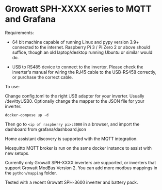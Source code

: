 # Growatt SPH-XXXX series to MQTT and Grafana

Requirements: 

- 64 bit machine capable of running Linux and pypy version 3.9+ connected to the internet. Raspberry Pi 3 / Pi Zero 2 or above should suffice, though an old laptop/desktop running Ubuntu or similar would do.

- USB to RS485 device to connect to the inverter. Please check the inverter's manual for wiring the RJ45 cable to the USB-RS458 correctly, or purchase the correct cable.

To use:

Change config.toml to the right USB adapter for your inverter. Usually /dev/ttyUSB0. Optionally change the mapper to the JSON file for your inverter. 

`docker-compose up -d`

Then go to `<ip of raspberry pi>:3000` in a browser, and import the dashboard from grafana/dashboard.json

Home assistant discovery is supported with the MQTT integration.

Mosquitto MQTT broker is run on the same docker instance to assist with new setups.
  
Currently only Growatt SPH-XXXX inverters are supported, or inverters that support Growatt ModBus Version 2. You can add more modbus mappings in the `python/mapping` folder.

Tested with a recent Growatt SPH-3600 inverter and battery pack.
